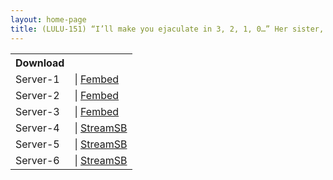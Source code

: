 ```yaml
---
layout: home-page
title: (LULU-151) “I’ll make you ejaculate in 3, 2, 1, 0…” Her sister, a big-breasted nurse, controls my dick with an impatient countdown ejaculation management and squeezes me continuously Miu Arioka
---
```


<table><tbody>
<tr>
<th>Download</th>
</tr>
<tr>
<td>Server-1</td>
<td>| <a href="https://fakyutube.com/f/5j47ktdlkryx27p" target="_blank">Fembed</a></td>
</tr>
<tr>
<td>Server-2</td>
<td>| <a href="https://watchjavnow.xyz/f/x8j2gt571x01yl5" target="_blank">Fembed</a></td>
</tr>
<tr>
<td>Server-3</td>
<td>| <a href="https://javhdfree.icu/f/rm3prhenyl6wgnm" target="_blank">Fembed</a></td>
</tr>
<tr>
<td>Server-4</td>
<td>| <a href="https://javside.com/d/yq1g2xsnvu52.html" target="_blank">StreamSB</a></td>
</tr>
<tr>
<td>Server-5</td>
<td>| <a href="https://sbfull.com/d/7txxwp5w7lyj.html" target="_blank">StreamSB</a></td>
</tr>
<tr>
<td>Server-6</td>
<td>| <a href="https://sbembed.com/d/j43ce50o43by.html" target="_blank">StreamSB</a></td>
</tr>
</tbody></table>
